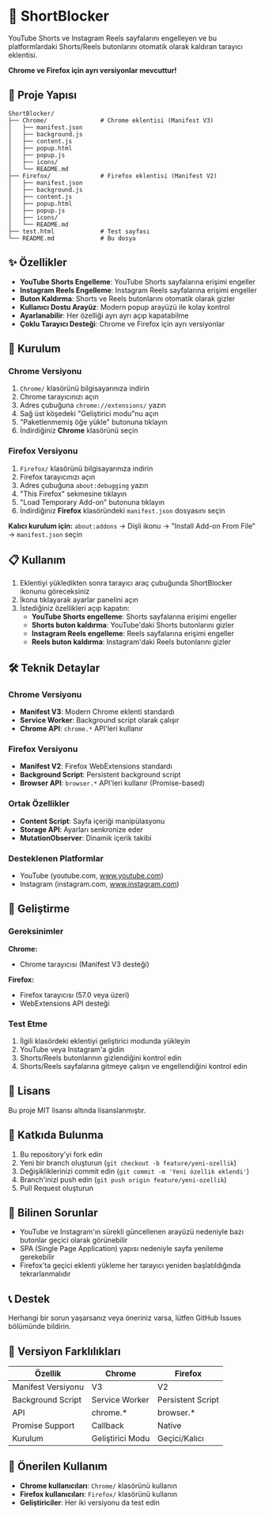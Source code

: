 # 🚫 ShortBlocker

YouTube Shorts ve Instagram Reels sayfalarını engelleyen ve bu platformlardaki Shorts/Reels butonlarını otomatik olarak kaldıran tarayıcı eklentisi.

**Chrome ve Firefox için ayrı versiyonlar mevcuttur!**

## 📁 Proje Yapısı

```
ShortBlocker/
├── Chrome/               # Chrome eklentisi (Manifest V3)
│   ├── manifest.json
│   ├── background.js
│   ├── content.js
│   ├── popup.html
│   ├── popup.js
│   ├── icons/
│   └── README.md
├── Firefox/              # Firefox eklentisi (Manifest V2)
│   ├── manifest.json
│   ├── background.js
│   ├── content.js
│   ├── popup.html
│   ├── popup.js
│   ├── icons/
│   └── README.md
├── test.html             # Test sayfası
└── README.md             # Bu dosya
```

## ✨ Özellikler

- **YouTube Shorts Engelleme**: YouTube Shorts sayfalarına erişimi engeller
- **Instagram Reels Engelleme**: Instagram Reels sayfalarına erişimi engeller
- **Buton Kaldırma**: Shorts ve Reels butonlarını otomatik olarak gizler
- **Kullanıcı Dostu Arayüz**: Modern popup arayüzü ile kolay kontrol
- **Ayarlanabilir**: Her özelliği ayrı ayrı açıp kapatabilme
- **Çoklu Tarayıcı Desteği**: Chrome ve Firefox için ayrı versiyonlar

## 🚀 Kurulum

### Chrome Versiyonu

1. `Chrome/` klasörünü bilgisayarınıza indirin
2. Chrome tarayıcınızı açın
3. Adres çubuğuna `chrome://extensions/` yazın
4. Sağ üst köşedeki "Geliştirici modu"nu açın
5. "Paketlenmemiş öğe yükle" butonuna tıklayın
6. İndirdiğiniz **Chrome** klasörünü seçin

### Firefox Versiyonu

1. `Firefox/` klasörünü bilgisayarınıza indirin
2. Firefox tarayıcınızı açın
3. Adres çubuğuna `about:debugging` yazın
4. "This Firefox" sekmesine tıklayın
5. "Load Temporary Add-on" butonuna tıklayın
6. İndirdiğiniz **Firefox** klasöründeki `manifest.json` dosyasını seçin

**Kalıcı kurulum için:** `about:addons` → Dişli ikonu → "Install Add-on From File" → `manifest.json` seçin

## 📋 Kullanım

1. Eklentiyi yükledikten sonra tarayıcı araç çubuğunda ShortBlocker ikonunu göreceksiniz
2. İkona tıklayarak ayarlar panelini açın
3. İstediğiniz özellikleri açıp kapatın:
   - **YouTube Shorts engelleme**: Shorts sayfalarına erişimi engeller
   - **Shorts buton kaldırma**: YouTube'daki Shorts butonlarını gizler
   - **Instagram Reels engelleme**: Reels sayfalarına erişimi engeller
   - **Reels buton kaldırma**: Instagram'daki Reels butonlarını gizler

## 🛠️ Teknik Detaylar

### Chrome Versiyonu
- **Manifest V3**: Modern Chrome eklenti standardı
- **Service Worker**: Background script olarak çalışır
- **Chrome API**: `chrome.*` API'leri kullanır

### Firefox Versiyonu
- **Manifest V2**: Firefox WebExtensions standardı
- **Background Script**: Persistent background script
- **Browser API**: `browser.*` API'leri kullanır (Promise-based)

### Ortak Özellikler
- **Content Script**: Sayfa içeriği manipülasyonu
- **Storage API**: Ayarları senkronize eder
- **MutationObserver**: Dinamik içerik takibi

### Desteklenen Platformlar
- YouTube (youtube.com, www.youtube.com)
- Instagram (instagram.com, www.instagram.com)

## 🔧 Geliştirme

### Gereksinimler

**Chrome:**
- Chrome tarayıcısı (Manifest V3 desteği)

**Firefox:**
- Firefox tarayıcısı (57.0 veya üzeri)
- WebExtensions API desteği

### Test Etme

1. İlgili klasördeki eklentiyi geliştirici modunda yükleyin
2. YouTube veya Instagram'a gidin
3. Shorts/Reels butonlarının gizlendiğini kontrol edin
4. Shorts/Reels sayfalarına gitmeye çalışın ve engellendiğini kontrol edin

## 📝 Lisans

Bu proje MIT lisansı altında lisanslanmıştır.

## 🤝 Katkıda Bulunma

1. Bu repository'yi fork edin
2. Yeni bir branch oluşturun (`git checkout -b feature/yeni-ozellik`)
3. Değişikliklerinizi commit edin (`git commit -m 'Yeni özellik eklendi'`)
4. Branch'inizi push edin (`git push origin feature/yeni-ozellik`)
5. Pull Request oluşturun

## 🐛 Bilinen Sorunlar

- YouTube ve Instagram'ın sürekli güncellenen arayüzü nedeniyle bazı butonlar geçici olarak görünebilir
- SPA (Single Page Application) yapısı nedeniyle sayfa yenileme gerekebilir
- Firefox'ta geçici eklenti yükleme her tarayıcı yeniden başlatıldığında tekrarlanmalıdır

## 📞 Destek

Herhangi bir sorun yaşarsanız veya öneriniz varsa, lütfen GitHub Issues bölümünde bildirin.

## 🔄 Versiyon Farklılıkları

| Özellik | Chrome | Firefox |
|---------|--------|---------|
| Manifest Versiyonu | V3 | V2 |
| Background Script | Service Worker | Persistent Script |
| API | chrome.* | browser.* |
| Promise Support | Callback | Native |
| Kurulum | Geliştirici Modu | Geçici/Kalıcı |

## 🎯 Önerilen Kullanım

- **Chrome kullanıcıları**: `Chrome/` klasörünü kullanın
- **Firefox kullanıcıları**: `Firefox/` klasörünü kullanın
- **Geliştiriciler**: Her iki versiyonu da test edin
